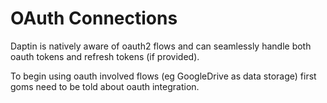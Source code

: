 # OAuth Connections

Daptin is natively aware of oauth2 flows and can seamlessly handle both oauth tokens and refresh tokens (if provided).

To begin using oauth involved flows (eg GoogleDrive as data storage) first goms need to be told about oauth integration. 